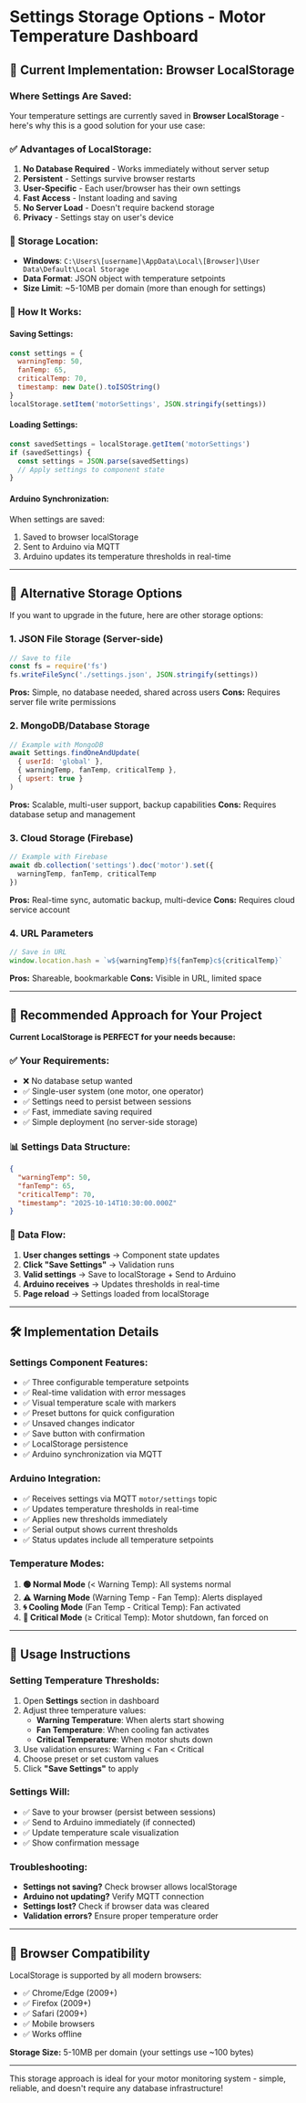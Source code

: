 # Settings Storage Options - Motor Temperature Dashboard

## 🎯 Current Implementation: Browser LocalStorage

### Where Settings Are Saved:
Your temperature settings are currently saved in **Browser LocalStorage** - here's why this is a good solution for your use case:

### ✅ **Advantages of LocalStorage:**
1. **No Database Required** - Works immediately without server setup
2. **Persistent** - Settings survive browser restarts
3. **User-Specific** - Each user/browser has their own settings
4. **Fast Access** - Instant loading and saving
5. **No Server Load** - Doesn't require backend storage
6. **Privacy** - Settings stay on user's device

### 📂 **Storage Location:**
- **Windows**: `C:\Users\[username]\AppData\Local\[Browser]\User Data\Default\Local Storage`
- **Data Format**: JSON object with temperature setpoints
- **Size Limit**: ~5-10MB per domain (more than enough for settings)

### 🔧 **How It Works:**

#### **Saving Settings:**
```javascript
const settings = {
  warningTemp: 50,
  fanTemp: 65,
  criticalTemp: 70,
  timestamp: new Date().toISOString()
}
localStorage.setItem('motorSettings', JSON.stringify(settings))
```

#### **Loading Settings:**
```javascript
const savedSettings = localStorage.getItem('motorSettings')
if (savedSettings) {
  const settings = JSON.parse(savedSettings)
  // Apply settings to component state
}
```

#### **Arduino Synchronization:**
When settings are saved:
1. Saved to browser localStorage
2. Sent to Arduino via MQTT
3. Arduino updates its temperature thresholds in real-time

---

## 🔄 **Alternative Storage Options**

If you want to upgrade in the future, here are other storage options:

### **1. JSON File Storage (Server-side)**
```javascript
// Save to file
const fs = require('fs')
fs.writeFileSync('./settings.json', JSON.stringify(settings))
```
**Pros:** Simple, no database needed, shared across users
**Cons:** Requires server file write permissions

### **2. MongoDB/Database Storage**
```javascript
// Example with MongoDB
await Settings.findOneAndUpdate(
  { userId: 'global' },
  { warningTemp, fanTemp, criticalTemp },
  { upsert: true }
)
```
**Pros:** Scalable, multi-user support, backup capabilities
**Cons:** Requires database setup and management

### **3. Cloud Storage (Firebase)**
```javascript
// Example with Firebase
await db.collection('settings').doc('motor').set({
  warningTemp, fanTemp, criticalTemp
})
```
**Pros:** Real-time sync, automatic backup, multi-device
**Cons:** Requires cloud service account

### **4. URL Parameters**
```javascript
// Save in URL
window.location.hash = `w${warningTemp}f${fanTemp}c${criticalTemp}`
```
**Pros:** Shareable, bookmarkable
**Cons:** Visible in URL, limited space

---

## 🎯 **Recommended Approach for Your Project**

**Current LocalStorage is PERFECT for your needs because:**

### ✅ **Your Requirements:**
- ❌ No database setup wanted
- ✅ Single-user system (one motor, one operator)
- ✅ Settings need to persist between sessions
- ✅ Fast, immediate saving required
- ✅ Simple deployment (no server-side storage)

### 📊 **Settings Data Structure:**
```json
{
  "warningTemp": 50,
  "fanTemp": 65,
  "criticalTemp": 70,
  "timestamp": "2025-10-14T10:30:00.000Z"
}
```

### 🔄 **Data Flow:**
1. **User changes settings** → Component state updates
2. **Click "Save Settings"** → Validation runs
3. **Valid settings** → Save to localStorage + Send to Arduino
4. **Arduino receives** → Updates thresholds in real-time
5. **Page reload** → Settings loaded from localStorage

---

## 🛠 **Implementation Details**

### **Settings Component Features:**
- ✅ Three configurable temperature setpoints
- ✅ Real-time validation with error messages
- ✅ Visual temperature scale with markers
- ✅ Preset buttons for quick configuration
- ✅ Unsaved changes indicator
- ✅ Save button with confirmation
- ✅ LocalStorage persistence
- ✅ Arduino synchronization via MQTT

### **Arduino Integration:**
- ✅ Receives settings via MQTT `motor/settings` topic
- ✅ Updates temperature thresholds in real-time
- ✅ Applies new thresholds immediately
- ✅ Serial output shows current thresholds
- ✅ Status updates include all temperature setpoints

### **Temperature Modes:**
1. **🟢 Normal Mode** (< Warning Temp): All systems normal
2. **⚠️ Warning Mode** (Warning Temp - Fan Temp): Alerts displayed
3. **🌀 Cooling Mode** (Fan Temp - Critical Temp): Fan activated
4. **🚨 Critical Mode** (≥ Critical Temp): Motor shutdown, fan forced on

---

## 🔧 **Usage Instructions**

### **Setting Temperature Thresholds:**
1. Open **Settings** section in dashboard
2. Adjust three temperature values:
   - **Warning Temperature**: When alerts start showing
   - **Fan Temperature**: When cooling fan activates
   - **Critical Temperature**: When motor shuts down
3. Use validation ensures: Warning < Fan < Critical
4. Choose preset or set custom values
5. Click **"Save Settings"** to apply

### **Settings Will:**
- ✅ Save to your browser (persist between sessions)
- ✅ Send to Arduino immediately (if connected)
- ✅ Update temperature scale visualization
- ✅ Show confirmation message

### **Troubleshooting:**
- **Settings not saving?** Check browser allows localStorage
- **Arduino not updating?** Verify MQTT connection
- **Settings lost?** Check if browser data was cleared
- **Validation errors?** Ensure proper temperature order

---

## 📱 **Browser Compatibility**

LocalStorage is supported by all modern browsers:
- ✅ Chrome/Edge (2009+)
- ✅ Firefox (2009+)
- ✅ Safari (2009+)
- ✅ Mobile browsers
- ✅ Works offline

**Storage Size:** 5-10MB per domain (your settings use ~100 bytes)

---

This storage approach is ideal for your motor monitoring system - simple, reliable, and doesn't require any database infrastructure!
